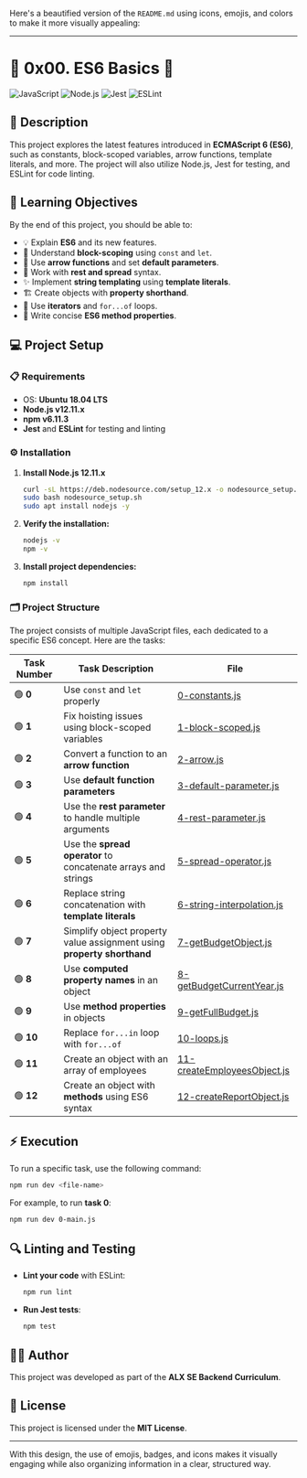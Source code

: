 Here's a beautified version of the `README.md` using icons, emojis, and colors to make it more visually appealing:

---

# 🌟 **0x00. ES6 Basics** 🌟

![JavaScript](https://img.shields.io/badge/JavaScript-ES6-yellow?style=for-the-badge&logo=javascript)
![Node.js](https://img.shields.io/badge/Node.js-v12.11.x-green?style=for-the-badge&logo=node.js)
![Jest](https://img.shields.io/badge/Tested_with-Jest-red?style=for-the-badge&logo=jest)
![ESLint](https://img.shields.io/badge/Linted_with-ESLint-blue?style=for-the-badge&logo=eslint)

## 📜 **Description**
This project explores the latest features introduced in **ECMAScript 6 (ES6)**, such as constants, block-scoped variables, arrow functions, template literals, and more. The project will also utilize Node.js, Jest for testing, and ESLint for code linting.

## 🎯 **Learning Objectives**
By the end of this project, you should be able to:

- 💡 Explain **ES6** and its new features.
- 🔐 Understand **block-scoping** using `const` and `let`.
- 🚀 Use **arrow functions** and set **default parameters**.
- 🧵 Work with **rest and spread** syntax.
- ✨ Implement **string templating** using **template literals**.
- 🏗️ Create objects with **property shorthand**.
- 🔄 Use **iterators** and `for...of` loops.
- 📜 Write concise **ES6 method properties**.

## 💻 **Project Setup**

### 📋 **Requirements**
- OS: **Ubuntu 18.04 LTS**
- **Node.js v12.11.x**
- **npm v6.11.3**
- **Jest** and **ESLint** for testing and linting

### ⚙️ **Installation**

1. **Install Node.js 12.11.x**
   ```bash
   curl -sL https://deb.nodesource.com/setup_12.x -o nodesource_setup.sh
   sudo bash nodesource_setup.sh
   sudo apt install nodejs -y
   ```

2. **Verify the installation:**
   ```bash
   nodejs -v
   npm -v
   ```

3. **Install project dependencies:**
   ```bash
   npm install
   ```

### 🗂️ **Project Structure**

The project consists of multiple JavaScript files, each dedicated to a specific ES6 concept. Here are the tasks:

| Task Number | Task Description                                                                 | File                                      |
|-------------|-----------------------------------------------------------------------------------|-------------------------------------------|
| 🟢 **0**    | Use `const` and `let` properly                                                    | [0-constants.js](./0-constants.js)        |
| 🟢 **1**    | Fix hoisting issues using block-scoped variables                                   | [1-block-scoped.js](./1-block-scoped.js)  |
| 🟢 **2**    | Convert a function to an **arrow function**                                        | [2-arrow.js](./2-arrow.js)                |
| 🟢 **3**    | Use **default function parameters**                                                | [3-default-parameter.js](./3-default-parameter.js) |
| 🟢 **4**    | Use the **rest parameter** to handle multiple arguments                            | [4-rest-parameter.js](./4-rest-parameter.js) |
| 🟢 **5**    | Use the **spread operator** to concatenate arrays and strings                      | [5-spread-operator.js](./5-spread-operator.js) |
| 🟢 **6**    | Replace string concatenation with **template literals**                            | [6-string-interpolation.js](./6-string-interpolation.js) |
| 🟢 **7**    | Simplify object property value assignment using **property shorthand**             | [7-getBudgetObject.js](./7-getBudgetObject.js) |
| 🟢 **8**    | Use **computed property names** in an object                                       | [8-getBudgetCurrentYear.js](./8-getBudgetCurrentYear.js) |
| 🟢 **9**    | Use **method properties** in objects                                               | [9-getFullBudget.js](./9-getFullBudget.js) |
| 🟢 **10**   | Replace `for...in` loop with `for...of`                                            | [10-loops.js](./10-loops.js)              |
| 🟢 **11**   | Create an object with an array of employees                                        | [11-createEmployeesObject.js](./11-createEmployeesObject.js) |
| 🟢 **12**   | Create an object with **methods** using ES6 syntax                                  | [12-createReportObject.js](./12-createReportObject.js) |

## ⚡ **Execution**
To run a specific task, use the following command:

```bash
npm run dev <file-name>
```

For example, to run **task 0**:
```bash
npm run dev 0-main.js
```

## 🔍 **Linting and Testing**

- **Lint your code** with ESLint:
    ```bash
    npm run lint
    ```

- **Run Jest tests**:
    ```bash
    npm test
    ```

## 👨‍💻 **Author**
This project was developed as part of the **ALX SE Backend Curriculum**.

## 📝 **License**
This project is licensed under the **MIT License**.

---

With this design, the use of emojis, badges, and icons makes it visually engaging while also organizing information in a clear, structured way.
